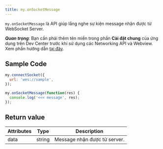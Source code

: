 ```yaml
---
title: my.onSocketMessage
---
```


 `my.onSocketMessage` là API giúp lắng nghe sự kiện message nhận được từ WebSocket Server.

***Quan trọng***: Bạn cần phải thêm tên miền trong phần **Cài đặt chung** của ứng dụng trên Dev Center trước khi sử dụng các Networking API và Webview. Xem phần hướng dẫn [tại đây](/docs/backend-api/overview#tên-miền).

## Sample Code

```js
my.connectSocket({
  url: 'wes://sample',
});

my.onSocketMessage(function(res) {
  console.log('<<< message', res);
});
```

## Return value

| Attributes | Type   | Description                  |
| ---------- | ------ | ---------------------------- |
| data       | string | Message nhận được từ server. |
